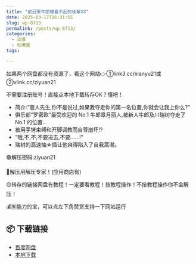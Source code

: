 ```yaml
---
title: "前冠軍牛郎被看不起的後輩XX"
date: 2025-03-17T16:31:55
slug: wp-8713
permalink: /posts/wp-8713/
categories:
  - 动漫
  - 动漫盖
tags:

---
```


如果两个网盘都没有资源了，看这个网站👉①link3.cc/xianyu21或②vlink.cc/ziyuan21

不需要注册账号！直接点本地下载转存OK？懂吧！

*   简介:”丽人先生,你不是说过,如果我夺走你的第一名位置,你就会让我上你么?”
*   俱乐部“罗密欧”最受欢迎的 No.1 牛郎皋月丽人,被新人牛郎及川瑞树夺走了 No.1 的位置…
*   被用手铐束缚和开脚调教而自尊崩坏!?
*   “哦,不,不,不要进去,不要……!”
*   瑞树的高速抽☆插让他爽得陷入了自我蒿潮。

🟢解压密码:ziyuan21

🔵解压用解压专家！(应用商店有)

🟡转存的链接网盘有教程！一定要看教程！按教程操作！不按教程操作你不会解压！

💰🈶能力的宝，可以点左下角赞赏支持一下网站运行

## 📦 下载链接
- [百度网盘](https://blziyuan21.com/pay-download/8713?key=263c00e561&down_id=0)
- [本地下载](https://blziyuan21.com/pay-download/8713?key=263c00e561&down_id=1)

